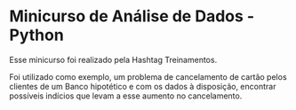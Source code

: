 # Minicurso de Análise de Dados - Python

Esse minicurso foi realizado pela Hashtag Treinamentos.

Foi utilizado como exemplo, um problema de cancelamento de cartão pelos clientes de um Banco hipotético e com os dados à disposição, encontrar possíveis indícios que levam a esse aumento no cancelamento.


